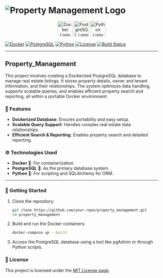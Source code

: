 # ![Property Management Logo](https://i.postimg.cc/mkTMq3CH/db-management-sys-1170x658.png)

<p align="center">
  <img src="https://www.docker.com/sites/default/files/d8/2019-07/Moby-logo.png" alt="Docker Logo" height="50">
  <img src="https://upload.wikimedia.org/wikipedia/commons/2/29/Postgresql_elephant.svg" alt="PostgreSQL Logo" height="50">
  <img src="https://www.python.org/static/community_logos/python-logo-master-v3-TM.png" alt="Python Logo" height="50">
</p>

[![Docker](https://img.shields.io/badge/docker-v24.0.0-blue?logo=docker)](https://www.docker.com/)
[![PostgreSQL](https://img.shields.io/badge/postgresql-v16.4-blue?logo=postgresql)](https://www.postgresql.org/)
[![Python](https://img.shields.io/badge/python-3.10%2B-blue?logo=python)](https://www.python.org/)
[![License](https://img.shields.io/badge/license-MIT-green)](./LICENSE)
[![Build Status](https://img.shields.io/badge/build-passing-brightgreen?logo=github)](https://github.com/your-repo/property_management/actions)

---

## Property_Management

This project involves creating a Dockerized PostgreSQL database to manage real estate listings. It stores property details, owner and tenant information, and their relationships. The system optimizes data handling, supports scalable queries, and enables efficient property search and reporting, all within a portable Docker environment.

### 🚀 Features
- **Dockerized Database**: Ensures portability and easy setup.
- **Scalable Query Support**: Handles complex real estate data relationships.
- **Efficient Search & Reporting**: Enables property search and detailed reporting.

### ⚙️ Technologies Used
- **Docker** 🐋: For containerization.
- **PostgreSQL** 🐘: As the primary database system.
- **Python** 🐍: For scripting and SQLAlchemy for ORM.

---

### 🏁 Getting Started
1. Clone the repository:
   ```bash
   git clone https://github.com/your-repo/property_management.git
   cd property_management
2. Build and run the Docker containers:
    ```bash
    docker-compose up --build

3. Access the PostgreSQL database using a tool like pgAdmin or through Python scripts.

### 📝 License

This project is licensed under the [MIT License page](https://opensource.org/licenses/MIT).
